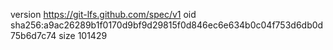 version https://git-lfs.github.com/spec/v1
oid sha256:a9ac26289b1f0170d9bf9d29815f0d846ec6e634b0c04f753d6db0d75b6d7c74
size 101429
